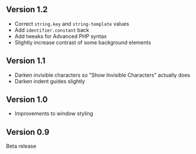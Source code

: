 ## Version 1.2

- Correct `string.key` and `string-template` values
- Add `identifier.constant` back
- Add tweaks for Advanced PHP syntax
- Slightly increase contrast of some background elements

## Version 1.1

- Darken invisible characters so "Show Invisible Characters" actually does
- Darken indent guides slightly

## Version 1.0

- Improvements to window styling

## Version 0.9

Beta release
